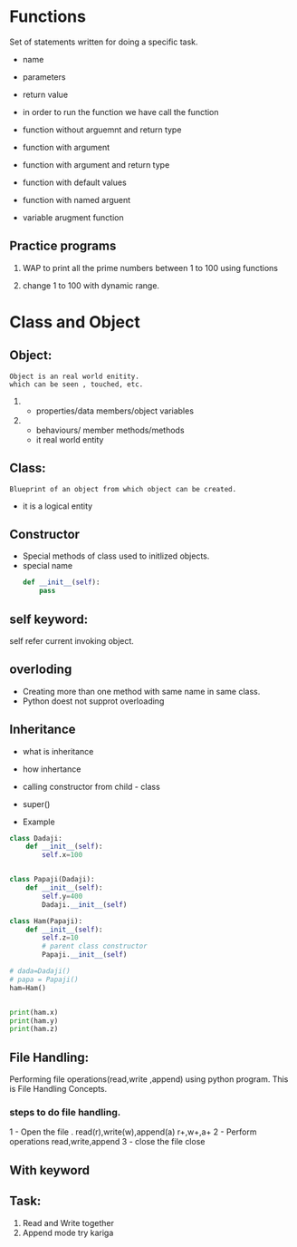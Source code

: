 # Functions

Set of statements written for doing a specific task.

- name
- parameters
- return value

- in order to run the function we have call the function

- function without arguemnt and return type

- function with argument
- function with argument and return type
- function with default values

- function with named arguent
- variable arugment function

## Practice programs

1. WAP to print all the prime numbers between 1 to 100 using functions

2. change 1 to 100 with dynamic range.

# Class and Object

## Object:

    Object is an real world enitity.
    which can be seen , touched, etc.

1. - properties/data members/object variables
2. - behaviours/ member methods/methods
   - it real world entity

## Class:

    Blueprint of an object from which object can be created.

- it is a logical entity

## Constructor

- Special methods of class used to initlized objects.
- special name
  ```python
  def __init__(self):
      pass
  ```

## self keyword:

self refer current invoking object.

## overloding

- Creating more than one method with same name in same class.
- Python doest not supprot overloading

## Inheritance

- what is inheritance
- how inhertance
- calling constructor from child - class
- super()

- Example

```python
class Dadaji:
    def __init__(self):
        self.x=100


class Papaji(Dadaji):
    def __init__(self):
        self.y=400
        Dadaji.__init__(self)

class Ham(Papaji):
    def __init__(self):
        self.z=10
        # parent class constructor
        Papaji.__init__(self)

# dada=Dadaji()
# papa = Papaji()
ham=Ham()


print(ham.x)
print(ham.y)
print(ham.z)

```

## File Handling:

Performing file operations(read,write ,append) using python program. This is File Handling Concepts.

### steps to do file handling.

1 - Open the file .
read(r),write(w),append(a)
r+,w+,a+
2 - Perform operations
read,write,append
3 - close the file
close

## With keyword

## Task:

1. Read and Write together
2. Append mode try kariga
